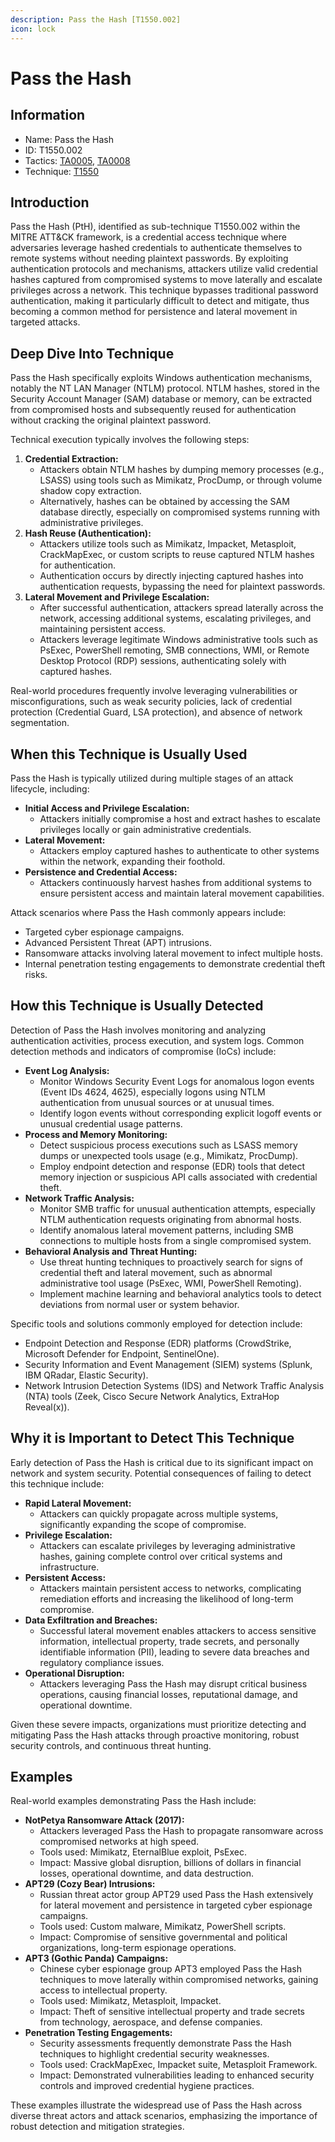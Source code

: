 ```yaml
---
description: Pass the Hash [T1550.002]
icon: lock
---
```


# Pass the Hash

## Information

* Name: Pass the Hash
* ID: T1550.002
* Tactics: [TA0005](../), [TA0008](../../ta0008/)
* Technique: [T1550](./)

## Introduction

Pass the Hash (PtH), identified as sub-technique T1550.002 within the MITRE ATT\&CK framework, is a credential access technique where adversaries leverage hashed credentials to authenticate themselves to remote systems without needing plaintext passwords. By exploiting authentication protocols and mechanisms, attackers utilize valid credential hashes captured from compromised systems to move laterally and escalate privileges across a network. This technique bypasses traditional password authentication, making it particularly difficult to detect and mitigate, thus becoming a common method for persistence and lateral movement in targeted attacks.

## Deep Dive Into Technique

Pass the Hash specifically exploits Windows authentication mechanisms, notably the NT LAN Manager (NTLM) protocol. NTLM hashes, stored in the Security Account Manager (SAM) database or memory, can be extracted from compromised hosts and subsequently reused for authentication without cracking the original plaintext password.

Technical execution typically involves the following steps:

1. **Credential Extraction:**
   * Attackers obtain NTLM hashes by dumping memory processes (e.g., LSASS) using tools such as Mimikatz, ProcDump, or through volume shadow copy extraction.
   * Alternatively, hashes can be obtained by accessing the SAM database directly, especially on compromised systems running with administrative privileges.
2. **Hash Reuse (Authentication):**
   * Attackers utilize tools such as Mimikatz, Impacket, Metasploit, CrackMapExec, or custom scripts to reuse captured NTLM hashes for authentication.
   * Authentication occurs by directly injecting captured hashes into authentication requests, bypassing the need for plaintext passwords.
3. **Lateral Movement and Privilege Escalation:**
   * After successful authentication, attackers spread laterally across the network, accessing additional systems, escalating privileges, and maintaining persistent access.
   * Attackers leverage legitimate Windows administrative tools such as PsExec, PowerShell remoting, SMB connections, WMI, or Remote Desktop Protocol (RDP) sessions, authenticating solely with captured hashes.

Real-world procedures frequently involve leveraging vulnerabilities or misconfigurations, such as weak security policies, lack of credential protection (Credential Guard, LSA protection), and absence of network segmentation.

## When this Technique is Usually Used

Pass the Hash is typically utilized during multiple stages of an attack lifecycle, including:

* **Initial Access and Privilege Escalation:**
  * Attackers initially compromise a host and extract hashes to escalate privileges locally or gain administrative credentials.
* **Lateral Movement:**
  * Attackers employ captured hashes to authenticate to other systems within the network, expanding their foothold.
* **Persistence and Credential Access:**
  * Attackers continuously harvest hashes from additional systems to ensure persistent access and maintain lateral movement capabilities.

Attack scenarios where Pass the Hash commonly appears include:

* Targeted cyber espionage campaigns.
* Advanced Persistent Threat (APT) intrusions.
* Ransomware attacks involving lateral movement to infect multiple hosts.
* Internal penetration testing engagements to demonstrate credential theft risks.

## How this Technique is Usually Detected

Detection of Pass the Hash involves monitoring and analyzing authentication activities, process execution, and system logs. Common detection methods and indicators of compromise (IoCs) include:

* **Event Log Analysis:**
  * Monitor Windows Security Event Logs for anomalous logon events (Event IDs 4624, 4625), especially logons using NTLM authentication from unusual sources or at unusual times.
  * Identify logon events without corresponding explicit logoff events or unusual credential usage patterns.
* **Process and Memory Monitoring:**
  * Detect suspicious process executions such as LSASS memory dumps or unexpected tools usage (e.g., Mimikatz, ProcDump).
  * Employ endpoint detection and response (EDR) tools that detect memory injection or suspicious API calls associated with credential theft.
* **Network Traffic Analysis:**
  * Monitor SMB traffic for unusual authentication attempts, especially NTLM authentication requests originating from abnormal hosts.
  * Identify anomalous lateral movement patterns, including SMB connections to multiple hosts from a single compromised system.
* **Behavioral Analysis and Threat Hunting:**
  * Use threat hunting techniques to proactively search for signs of credential theft and lateral movement, such as abnormal administrative tool usage (PsExec, WMI, PowerShell Remoting).
  * Implement machine learning and behavioral analytics tools to detect deviations from normal user or system behavior.

Specific tools and solutions commonly employed for detection include:

* Endpoint Detection and Response (EDR) platforms (CrowdStrike, Microsoft Defender for Endpoint, SentinelOne).
* Security Information and Event Management (SIEM) systems (Splunk, IBM QRadar, Elastic Security).
* Network Intrusion Detection Systems (IDS) and Network Traffic Analysis (NTA) tools (Zeek, Cisco Secure Network Analytics, ExtraHop Reveal(x)).

## Why it is Important to Detect This Technique

Early detection of Pass the Hash is critical due to its significant impact on network and system security. Potential consequences of failing to detect this technique include:

* **Rapid Lateral Movement:**
  * Attackers can quickly propagate across multiple systems, significantly expanding the scope of compromise.
* **Privilege Escalation:**
  * Attackers can escalate privileges by leveraging administrative hashes, gaining complete control over critical systems and infrastructure.
* **Persistent Access:**
  * Attackers maintain persistent access to networks, complicating remediation efforts and increasing the likelihood of long-term compromise.
* **Data Exfiltration and Breaches:**
  * Successful lateral movement enables attackers to access sensitive information, intellectual property, trade secrets, and personally identifiable information (PII), leading to severe data breaches and regulatory compliance issues.
* **Operational Disruption:**
  * Attackers leveraging Pass the Hash may disrupt critical business operations, causing financial losses, reputational damage, and operational downtime.

Given these severe impacts, organizations must prioritize detecting and mitigating Pass the Hash attacks through proactive monitoring, robust security controls, and continuous threat hunting.

## Examples

Real-world examples demonstrating Pass the Hash include:

* **NotPetya Ransomware Attack (2017):**
  * Attackers leveraged Pass the Hash to propagate ransomware across compromised networks at high speed.
  * Tools used: Mimikatz, EternalBlue exploit, PsExec.
  * Impact: Massive global disruption, billions of dollars in financial losses, operational downtime, and data destruction.
* **APT29 (Cozy Bear) Intrusions:**
  * Russian threat actor group APT29 used Pass the Hash extensively for lateral movement and persistence in targeted cyber espionage campaigns.
  * Tools used: Custom malware, Mimikatz, PowerShell scripts.
  * Impact: Compromise of sensitive governmental and political organizations, long-term espionage operations.
* **APT3 (Gothic Panda) Campaigns:**
  * Chinese cyber espionage group APT3 employed Pass the Hash techniques to move laterally within compromised networks, gaining access to intellectual property.
  * Tools used: Mimikatz, Metasploit, Impacket.
  * Impact: Theft of sensitive intellectual property and trade secrets from technology, aerospace, and defense companies.
* **Penetration Testing Engagements:**
  * Security assessments frequently demonstrate Pass the Hash techniques to highlight credential security weaknesses.
  * Tools used: CrackMapExec, Impacket suite, Metasploit Framework.
  * Impact: Demonstrated vulnerabilities leading to enhanced security controls and improved credential hygiene practices.

These examples illustrate the widespread use of Pass the Hash across diverse threat actors and attack scenarios, emphasizing the importance of robust detection and mitigation strategies.
